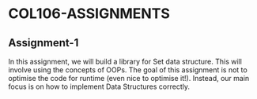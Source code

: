 # COL106-ASSIGNMENTS
## Assignment-1
In this assignment, we will build a library for Set data structure. This will
involve using the concepts of OOPs.
The goal of this assignment is not to optimise the code for runtime (even nice to optimise it!). Instead, our main focus is on how
to implement Data Structures correctly.
